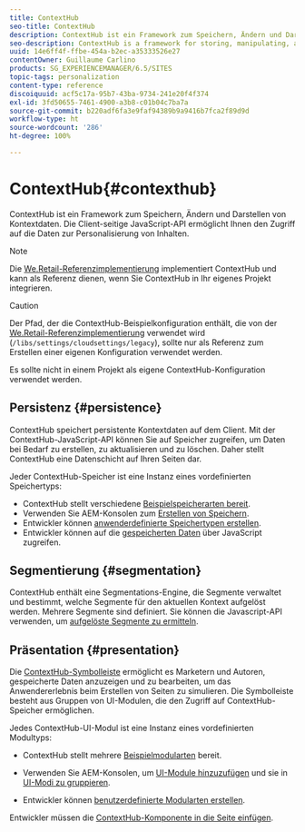 ```yaml
---
title: ContextHub
seo-title: ContextHub
description: ContextHub ist ein Framework zum Speichern, Ändern und Darstellen von Kontextdaten
seo-description: ContextHub is a framework for storing, manipulating, and presenting context data
uuid: 14e6ff4f-ffbe-454a-b2ec-a35333526e27
contentOwner: Guillaume Carlino
products: SG_EXPERIENCEMANAGER/6.5/SITES
topic-tags: personalization
content-type: reference
discoiquuid: acf5c17a-95b7-43ba-9734-241e20f4f374
exl-id: 3fd50655-7461-4900-a3b8-c01b04c7ba7a
source-git-commit: b220adf6fa3e9faf94389b9a9416b7fca2f89d9d
workflow-type: ht
source-wordcount: '286'
ht-degree: 100%

---
```


# ContextHub{#contexthub}

ContextHub ist ein Framework zum Speichern, Ändern und Darstellen von Kontextdaten. Die Client-seitige JavaScript-API ermöglicht Ihnen den Zugriff auf die Daten zur Personalisierung von Inhalten.

>[!NOTE]
>
>Die [We.Retail-Referenzimplementierung](/help/sites-developing/we-retail.md) implementiert ContextHub und kann als Referenz dienen, wenn Sie ContextHub in Ihr eigenes Projekt integrieren.

>[!CAUTION]
>
>Der Pfad, der die ContextHub-Beispielkonfiguration enthält, die von der [We.Retail-Referenzimplementierung](/help/sites-developing/we-retail.md) verwendet wird (`/libs/settings/cloudsettings/legacy`), sollte nur als Referenz zum Erstellen einer eigenen Konfiguration verwendet werden.
>
>Es sollte nicht in einem Projekt als eigene ContextHub-Konfiguration verwendet werden.

## Persistenz {#persistence}

ContextHub speichert persistente Kontextdaten auf dem Client. Mit der ContextHub-JavaScript-API können Sie auf Speicher zugreifen, um Daten bei Bedarf zu erstellen, zu aktualisieren und zu löschen. Daher stellt ContextHub eine Datenschicht auf Ihren Seiten dar.

Jeder ContextHub-Speicher ist eine Instanz eines vordefinierten Speichertyps:

* ContextHub stellt verschiedene [Beispielspeicherarten bereit](/help/sites-developing/ch-samplestores.md).
* Verwenden Sie AEM-Konsolen zum [Erstellen von Speichern](ch-configuring.md#creating-a-contexthub-store).
* Entwickler können [anwenderdefinierte Speichertypen erstellen](/help/sites-developing/ch-extend.md#creating-custom-store-candidates).
* Entwickler können auf die [gespeicherten Daten](/help/sites-developing/ch-adding.md#interacting-with-contexthub-stores) über JavaScript zugreifen.

## Segmentierung {#segmentation}

ContextHub enthält eine Segmentations-Engine, die Segmente verwaltet und bestimmt, welche Segmente für den aktuellen Kontext aufgelöst werden. Mehrere Segmente sind definiert. Sie können die Javascript-API verwenden, um [aufgelöste Segmente zu ermitteln](/help/sites-developing/ch-adding.md#determining-resolved-contexthub-segments).

## Präsentation {#presentation}

Die [ContextHub-Symbolleiste](/help/sites-authoring/ch-previewing.md) ermöglicht es Marketern und Autoren, gespeicherte Daten anzuzeigen und zu bearbeiten, um das Anwendererlebnis beim Erstellen von Seiten zu simulieren. Die Symbolleiste besteht aus Gruppen von UI-Modulen, die den Zugriff auf ContextHub-Speicher ermöglichen.

Jedes ContextHub-UI-Modul ist eine Instanz eines vordefinierten Modultyps:

* ContextHub stellt mehrere [Beispielmodularten](/help/sites-developing/ch-samplemodules.md) bereit.
* Verwenden Sie AEM-Konsolen, um [UI-Module hinzuzufügen](ch-configuring.md#adding-a-ui-module) und sie in [UI-Modi zu gruppieren](ch-configuring.md#adding-a-ui-mode).

* Entwickler können [benutzerdefinierte Modularten erstellen](/help/sites-developing/ch-extend.md#creating-contexthub-ui-module-types).

Entwickler müssen die [ContextHub-Komponente in die Seite einfügen](/help/sites-developing/ch-adding.md).
